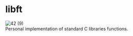 # libft  
![42 (9)](https://github.com/rwintgen/42/assets/150167832/dceb1291-5d06-4ab9-8421-86d859140d2a)  
Personal implementation of standard C libraries functions.

